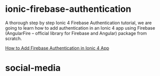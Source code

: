 # ionic-firebase-authentication
A thorough step by step Ionic 4 Firebase Authentication tutorial, we are going to learn how to add authentication in an Ionic 4 app using Firebase (AngularFire – official library for Firebase and Angular) package from scratch.

[How to Add Firebase Authentication in Ionic 4 App](https://www.positronx.io/ionic-firebase-authentication-tutorial-with-examples/)
# social-media
